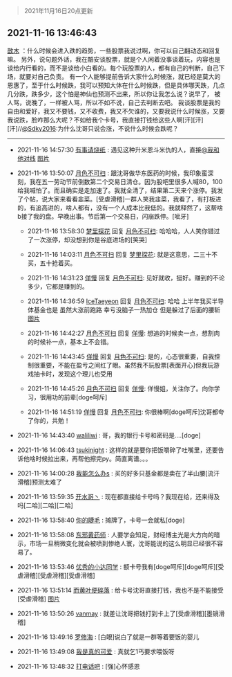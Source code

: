 > 2021年11月16日20点更新
<link rel="stylesheet" href="https://cdn.jsdelivr.net/gh/taotie6/sampleJSON@main/css/photo_show.css">
<meta name="referrer" content="no-referrer" />


 ## 2021-11-16 13:46:43 

 [㪚木](https://www.coolapk.com/feed/31509237?shareKey=NjQ3Mjc1MzUwM2ViNjE5MzQ5MmI~) ：什么时候会进入跌的趋势，一些股票我说过啊，你可以自己翻动态和回复嘛。
另外，说句题外话，我在酷安谈股票，就是个人闲着没事谈着玩，内容也是谈给内行看的，而不是谈给小白看的。每个玩股票的人，都有自己的判断，自己下场，就要对自己负责。
有一个人能够提前告诉大家什么时候涨<!--break-->，就已经是莫大的恩惠了，至于什么时候跌，我可以预知大体在什么时候跌，但是具体哪天跌，几点几分跌，跌多少，这个怕是神仙也预测不出来，所以你让我怎么说？说早了，
被人骂，说晚了，一样被人骂，所以不如不说，自己去判断去吧。
我谈股票是我的自由和爱好，我又不要钱，又不收费，我又不欠谁的，又要我说什么时候涨，又要我说跌，脸咋那么大呢？不如给我个卡号，我直接打钱给这些人啊[汗][汗][汗]//<a class="feed-link-uname" href="/u/Sdky2016">@Sdky2016</a>:为什么沈哥只说会涨，不说什么时候会跌呢？ 

<div class="album">
</div>

 ------- 

- 2021-11-16 14:57:30 [有事请烧纸](uid=1802946) : 遇见这种升米恩斗米仇的人，直接<a class="feed-link-uname" href="/u/我和他对线">@我和他对线</a> [图片](http://image.coolapk.com/feed/2021/1116/14/1802946_9c541a32_5840_5804@1079x1466.png)

- 2021-11-16 13:50:07 [月色不可扫](uid=3639201) : 跟沈哥做华东医药的时候，我印象蛮深刻，我在五一劳动节前倒数第二个交易日清仓。因为股吧里很多人喊80，100 给我喊怕了。而且确实是走加速了。我就全清了，结果第二天来个涨停。我发了个帖，说大家来看看韭菜。[受虐滑稽]一群人笑我韭菜，我看了，有打板进的，有追高进的，啥人都有<!--break-->，没有一个人成本比我低的。我就释然了，这帮啥b接了我的盘。早晚出事。节后第一个交易日，闪崩跌停。[呲牙] 

    - 2021-11-16 13:58:30 [梦里探花](uid=836750) 回复 [月色不可扫](uid=3639201): 哈哈哈，人人笑你错过了一次涨停，却没想到你是谷底进场的[笑哭] 

    - 2021-11-16 14:03:11 [月色不可扫](uid=3639201) 回复 [梦里探花](uid=836750): 就是这意思，二三十不买，五十抢着买。 

    - 2021-11-16 14:31:23 [佯慢](uid=888105) 回复 [月色不可扫](uid=3639201): 见好就收，挺好。赚到的不论多少，它都是赚到的。 

    - 2021-11-16 14:36:59 [IceTaeyeon](uid=2789926) 回复 [月色不可扫](uid=3639201): 哈哈 上半年我买半导体基金也是 虽然大涨前跑路 幸亏没脑子一热加仓 但是躲过了后面的腰斩 [图片](http://image.coolapk.com/feed/2021/1116/14/2789926_5d996c81_4609_8393@1080x2340.jpeg)

    - 2021-11-16 14:42:27 [月色不可扫](uid=3639201) 回复 [佯慢](uid=888105): 想追的时候卖一点，想割肉的时候补一点，基本上不会错。 

    - 2021-11-16 14:43:45 [佯慢](uid=888105) 回复 [月色不可扫](uid=3639201): 是的，心态很重要，自我控制很重要，不能在盈亏之间红了眼。虽然我不玩股票[表面开心]但我玩游戏抽卡时，发现这个理儿也受用 

    - 2021-11-16 14:45:26 [月色不可扫](uid=3639201) 回复 [佯慢](uid=888105): 佯慢姐，关注你了。向你学习，很用功的前辈[doge呵斥] 

    - 2021-11-16 14:51:19 [佯慢](uid=888105) 回复 [月色不可扫](uid=3639201): 你很棒啊[doge呵斥]沈哥都夸了你的，共勉！ 

- 2021-11-16 14:43:40 [waliliwi](uid=2577852) : 哥，我的银行卡号和密码是....[doge] 

- 2021-11-16 14:06:43 [tsukinight](uid=3450880) : 这样的就是要你把饭嚼碎了吐嘴里，还要告诉他啥时候拉出来，再帮他擦完py。简直离谱。。。 

- 2021-11-16 14:00:28 [我能怎么办s](uid=908692) : 买的好多只基金都是卖在了半山腰[流汗滑稽]预测太难了 

- 2021-11-16 13:59:35 [开水哥丶](uid=608451) : 现在都直接给卡号吗？我现在给，还来得及吗[二哈][二哈][二哈] 

- 2021-11-16 13:58:40 [你的睫毛](uid=903529) : 摊牌了，卡号一会就私[doge] 

- 2021-11-16 13:58:08 [东邪黄药师](uid=983068) : 人要学会知足，财经博主光是大方向的暗示，市场一旦稍微变化就会被喷到惨绝人寰，沈哥能说的这么明显已经很不容易了。 

- 2021-11-16 13:53:46 [优秀的小达同学](uid=3114536) : 额卡号我有[doge呵斥][doge呵斥][受虐滑稽][受虐滑稽][受虐滑稽] 

- 2021-11-16 13:51:14 [而黄叶便碎落](uid=2845514) : 给卡号沈哥直接打钱，我也不是不能接受[受虐滑稽] [图片](http://image.coolapk.com/feed/2020/0711/14/2023350_cf7dfe64_0685_905@382x360.gif)

- 2021-11-16 13:50:26 [vanmay](uid=581116) : 就差让沈哥把钱打到卡上了[受虐滑稽][墨镜滑稽] 

- 2021-11-16 13:49:16 [罗修海](uid=3774701) : [白眼]说白了就是一群等着要饭的婴儿 

- 2021-11-16 13:49:08 [我是真的可爱](uid=731138) : 真就乞1丐要求喂饭呀 

- 2021-11-16 13:48:32 [打电话吧](uid=1906112) : [强]心怀感恩 

